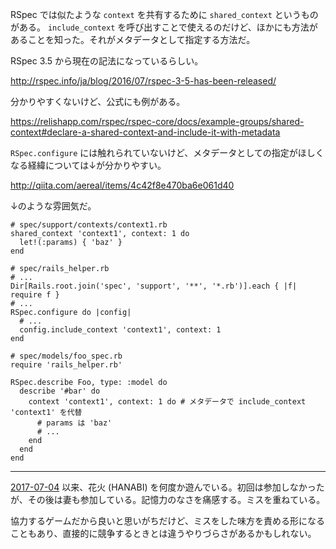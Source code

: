 RSpec では似たような `context` を共有するために `shared_context` というものがある。 `include_context` を呼び出すことで使えるのだけど、ほかにも方法があることを知った。それがメタデータとして指定する方法だ。

RSpec 3.5 から現在の記法になっているらしい。

http://rspec.info/ja/blog/2016/07/rspec-3-5-has-been-released/

分かりやすくないけど、公式にも例がある。

https://relishapp.com/rspec/rspec-core/docs/example-groups/shared-context#declare-a-shared-context-and-include-it-with-metadata

`RSpec.configure` には触れられていないけど、メタデータとしての指定がほしくなる経緯については↓が分かりやすい。

http://qiita.com/aereal/items/4c42f8e470ba6e061d40

↓のような雰囲気だ。

```
# spec/support/contexts/context1.rb
shared_context 'context1', context: 1 do
  let!(:params) { 'baz' }
end

# spec/rails_helper.rb
# ...
Dir[Rails.root.join('spec', 'support', '**', '*.rb')].each { |f| require f }
# ...
RSpec.configure do |config|
  # ...
  config.include_context 'context1', context: 1
end

# spec/models/foo_spec.rb
require 'rails_helper.rb'

RSpec.describe Foo, type: :model do
  describe '#bar' do
    context 'context1', context: 1 do # メタデータで include_context 'context1' を代替
      # params は 'baz'
      # ...
    end
  end
end
```

-----

[2017-07-04][] 以来、花火 (HANABI) を何度か遊んでいる。初回は参加しなかったが、その後は妻も参加している。記憶力のなさを痛感する。ミスを重ねている。

協力するゲームだから良いと思いがちだけど、ミスをした味方を責める形になることもあり、直接的に競争するときとは違うやりづらさがあるかもしれない。

[2017-07-04]: https://blog.bouzuya.net/2017/07/04/
